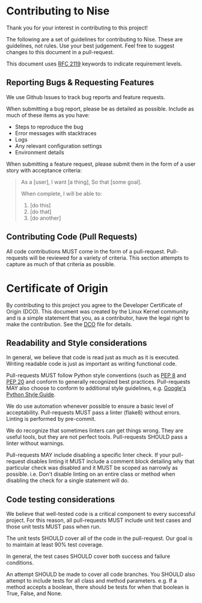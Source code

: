 # Contributing to Nise

Thank you for your interest in contributing to this project!

The following are a set of guidelines for contributing to Nise. These are guidelines, not rules. Use your best judgement. Feel free to suggest changes to this document in a pull-request.

This document uses [RFC 2119](https://www.ietf.org/rfc/rfc2119.txt/) keywords to indicate requirement levels.

## Reporting Bugs & Requesting Features

We use Github Issues to track bug reports and feature requests.

When submitting a bug report, please be as detailed as possible. Include as much of these items as you have:

- Steps to reproduce the bug
- Error messages with stacktraces
- Logs
- Any relevant configuration settings
- Environment details

When submitting a feature request, please submit them in the form of a user story with acceptance criteria:

> As a \[user\], I want \[a thing\], So that \[some goal\].
>
> When complete, I will be able to:
>
> 1.  \[do this\]
> 2.  \[do that\]
> 3.  \[do another\]

## Contributing Code (Pull Requests)

All code contributions MUST come in the form of a pull-request. Pull-requests will be reviewed for a variety of criteria. This section attempts to capture as much of that criteria as possible.

# Certificate of Origin

By contributing to this project you agree to the Developer Certificate of Origin (DCO). This document was created by the Linux Kernel community and is a simple statement that you, as a contributor, have the legal right to make the contribution. See the [DCO](/DCO) file for details.

## Readability and Style considerations

In general, we believe that code is read just as much as it is executed. Writing readable code is just as important as writing functional code.

Pull-requests MUST follow Python style conventions (such as [PEP 8](https://www.python.org/dev/peps/pep-0008%20/) and [PEP 20](https://www.python.org/dev/peps/pep-0020%20/) and conform to generally recognized best practices. Pull-requests MAY also choose to conform to additional style guidelines, e.g. [Google's Python Style Guide](https://google.github.io/styleguide/pyguide.html%20/).

We do use automation whenever possible to ensure a basic level of acceptability. Pull-requests MUST pass a linter (flake8) without errors. Linting is performed by pre-commit.

We do recognize that sometimes linters can get things wrong. They are useful tools, but they are not perfect tools. Pull-requests SHOULD pass a linter without warnings.

Pull-requests MAY include disabling a specific linter check. If your pull-request disables linting it MUST include a comment block detailing why that particular check was disabled and it MUST be scoped as narrowly as possible. i.e. Don\'t disable linting on an entire class or method when disabling the check for a single statement will do.


## Code testing considerations

We believe that well-tested code is a critical component to every successful project. For this reason, all pull-requests MUST include unit test cases and those unit tests MUST pass when run.

The unit tests SHOULD cover all of the code in the pull-request. Our goal is to maintain at least 90% test coverage.

In general, the test cases SHOULD cover both success and failure conditions.

An attempt SHOULD be made to cover all code branches. You SHOULD also attempt to include tests for all class and method parameters. e.g. If a method accepts a boolean, there should be tests for when that boolean is True, False, and None.
